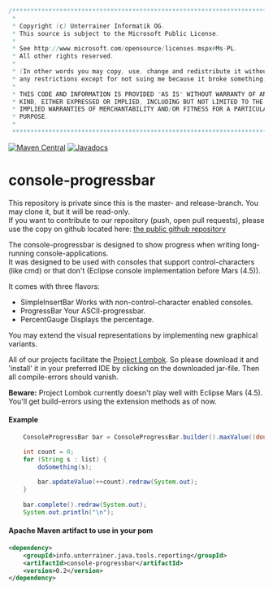 ```java
/**************************************************************************
 * 
 * Copyright (c) Unterrainer Informatik OG.
 * This source is subject to the Microsoft Public License.
 * 
 * See http://www.microsoft.com/opensource/licenses.mspx#Ms-PL.
 * All other rights reserved.
 * 
 * (In other words you may copy, use, change and redistribute it without
 * any restrictions except for not suing me because it broke something.)
 * 
 * THIS CODE AND INFORMATION IS PROVIDED "AS IS" WITHOUT WARRANTY OF ANY
 * KIND, EITHER EXPRESSED OR IMPLIED, INCLUDING BUT NOT LIMITED TO THE
 * IMPLIED WARRANTIES OF MERCHANTABILITY AND/OR FITNESS FOR A PARTICULAR
 * PURPOSE.
 * 
 ***************************************************************************/
```
[![Maven Central](https://img.shields.io/maven-central/v/info.unterrainer.java.tools.reporting/console-progressbar.svg)](https://repo1.maven.org/maven2/info/unterrainer/java/tools/reporting/console-progressbar)
[![Javadocs](https://img.shields.io/maven-central/v/info.unterrainer.java.tools.reporting/console-progressbar.svg?label=Javadocs)](http://www.javadoc.io/doc/info.unterrainer.java.tools.reporting/console-progressbar)

# console-progressbar

This repository is private since this is the master- and release-branch. You may clone it, but it will be read-only.  
If you want to contribute to our repository (push, open pull requests), please use the copy on github located here: [the public github repository][github]

The console-progressbar is designed to show progress when writing long-running console-applications.  
It was designed to be used with consoles that support control-characters (like cmd) or that don't (Eclipse console implementation before Mars (4.5)).  

It comes with three flavors:

* SimpleInsertBar
Works with non-control-character enabled consoles.
* ProgressBar
Your ASCII-progressbar.
* PercentGauge
Displays the percentage.

You may extend the visual representations by implementing new graphical variants. 

All of our projects facilitate the [Project Lombok][lombok]. So please download it and 'install' it in your preferred IDE by clicking on the downloaded jar-file. Then all compile-errors should vanish.  

**Beware:** Project Lombok currently doesn't play well with Eclipse Mars (4.5). You'll get build-errors using the extension methods as of now.

#### Example
```java
    ConsoleProgressBar bar = ConsoleProgressBar.builder().maxValue((double) list.size()).controlCharacterSupport(!isForFileOut).build();

    int count = 0;
	for (String s : list) {
		doSomething(s);
        
        bar.updateValue(++count).redraw(System.out);
	}
    
	bar.complete().redraw(System.out);
	System.out.println("\n");
```

#### Apache Maven artifact to use in your pom
```xml
<dependency>
    <groupId>info.unterrainer.java.tools.reporting</groupId>
    <artifactId>console-progressbar</artifactId>
    <version>0.2</version>
</dependency>
```

[lombok]: https://projectlombok.org
[github]: https://github.com/UnterrainerInformatik/java
